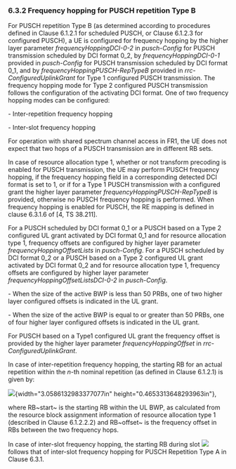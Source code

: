 ### 6.3.2 Frequency hopping for PUSCH repetition Type B

For PUSCH repetition Type B (as determined according to procedures
defined in Clause 6.1.2.1 for scheduled PUSCH, or Clause 6.1.2.3 for
configured PUSCH), a UE is configured for frequency hopping by the
higher layer parameter *frequencyHoppingDCI-0-2* in *pusch-Config* for
PUSCH transmission scheduled by DCI format 0_2, by
*frequencyHoppingDCI-0-1* provided in *pusch-Config* for PUSCH
transmission scheduled by DCI format 0_1, and by
*frequencyHoppingPUSCH-RepTypeB* provided in *rrc-ConfiguredUplinkGrant*
for Type 1 configured PUSCH transmission. The frequency hopping mode for
Type 2 configured PUSCH transmission follows the configuration of the
activating DCI format. One of two frequency hopping modes can be
configured:

\- Inter-repetition frequency hopping

\- Inter-slot frequency hopping

For operation with shared spectrum channel access in FR1, the UE does
not expect that two hops of a PUSCH transmission are in different RB
sets.

In case of resource allocation type 1, whether or not transform
precoding is enabled for PUSCH transmission, the UE may perform PUSCH
frequency hopping, if the frequency hopping field in a corresponding
detected DCI format is set to 1, or if for a Type 1 PUSCH transmission
with a configured grant the higher layer parameter
*frequencyHoppingPUSCH-RepTypeB* is provided, otherwise no PUSCH
frequency hopping is performed. When frequency hopping is enabled for
PUSCH, the RE mapping is defined in clause 6.3.1.6 of \[4, TS 38.211\].

For a PUSCH scheduled by DCI format 0_1 or a PUSCH based on a Type 2
configured UL grant activated by DCI format 0_1 and for resource
allocation type 1, frequency offsets are configured by higher layer
parameter *frequencyHoppingOffsetLists* in *pusch-Config*. For a PUSCH
scheduled by DCI format 0_2 or a PUSCH based on a Type 2 configured UL
grant activated by DCI format 0_2 and for resource allocation type 1,
frequency offsets are configured by higher layer parameter
*frequencyHoppingOffsetListsDCI-0-2* in *pusch-Config*.

\- When the size of the active BWP is less than 50 PRBs, one of two
higher layer configured offsets is indicated in the UL grant.

\- When the size of the active BWP is equal to or greater than 50 PRBs,
one of four higher layer configured offsets is indicated in the UL
grant.

For PUSCH based on a Type1 configured UL grant the frequency offset is
provided by the higher layer parameter *frequencyHoppingOffset* in
*rrc-ConfiguredUplinkGrant*.

In case of inter-repetition frequency hopping, the starting RB for an
actual repetition within the *n*-th nominal repetition (as defined in
Clause 6.1.2.1) is given by:

![](media/image801.png){width="3.0586132983377077in"
height="0.4653313648293963in"},

where RB~start~ is the starting RB within the UL BWP, as calculated from
the resource block assignment information of resource allocation type 1
(described in Clause 6.1.2.2.2) and RB~offset~ is the frequency offset
in RBs between the two frequency hops.

In case of inter-slot frequency hopping, the starting RB during slot
![](media/image796.wmf) follows that of inter-slot frequency hopping for
PUSCH Repetition Type A in Clause 6.3.1.